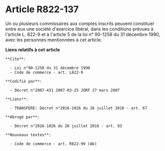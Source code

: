 # Article R822-137

Un ou plusieurs commissaires aux comptes inscrits peuvent constituer entre eux une société d'exercice libéral, dans les
conditions prévues à l'article L. 822-9 et à l'article 5 de la loi n° 90-1258 du 31 décembre 1990, avec les personnes
mentionnées à cet article.

**Liens relatifs à cet article**

	**Cite**:

	  - Loi n°90-1258 du 31 décembre 1990
	  - Code de commerce - art. L822-9

	**Codifié par**:

	  - Décret n°2007-431 2007-03-25 JORF 27 mars 2007

	**Liens**:

	  - TRANSFERE: Décret n°2016-1026 du 26 juillet 2016 - art. 67

	**Abrogé par**:

	  - Décret n°2016-1026 du 26 juillet 2016 - art. 93

	**Nouveaux textes**:

	  - Code de commerce - art. R822-99 (Ab)
